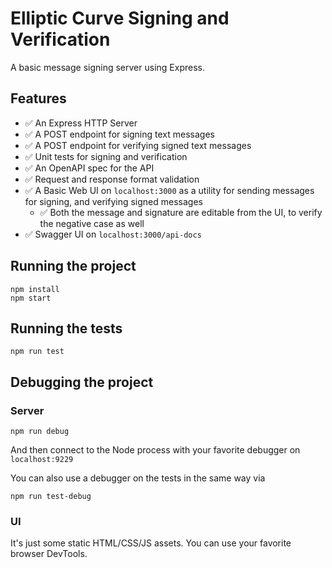 # Elliptic Curve Signing and Verification

A basic message signing server using Express.

## Features

- ✅ An Express HTTP Server
- ✅ A POST endpoint for signing text messages
- ✅ A POST endpoint for verifying signed text messages
- ✅ Unit tests for signing and verification
- ✅ An OpenAPI spec for the API
- ✅ Request and response format validation
- ✅ A Basic Web UI on `localhost:3000` as a utility for 
  sending messages for signing, and verifying signed messages
  - ✅ Both the message and signature are editable from the UI, to verify the negative case as well
- ✅ Swagger UI on `localhost:3000/api-docs`

## Running the project
```shell
npm install
npm start
```

## Running the tests
```shell
npm run test
```

## Debugging the project

### Server
```shell
npm run debug
```
And then connect to the Node process with your favorite debugger on `localhost:9229`

You can also use a debugger on the tests in the same way via
```shell
npm run test-debug
```

### UI
It's just some static HTML/CSS/JS assets. You can use your favorite browser DevTools.